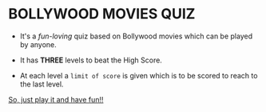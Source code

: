 # BOLLYWOOD MOVIES QUIZ

* It's a *fun-loving*  quiz based on Bollywood movies which can be played by anyone.

* It has **THREE** levels to beat the High Score.

* At each level a `limit of score` is given which is to be scored to reach to the last level.

[So, just play it and have fun!!](https://repl.it/@ChandanaMahajan/Bollywood?embed=1&output=1#index.js)
